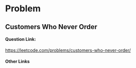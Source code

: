 # Problem

## Customers Who Never Order

#### Question Link:
https://leetcode.com/problems/customers-who-never-order/

#### Other Links
